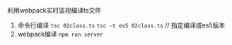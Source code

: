利用webpack实时监视编译ts文件

1. 命令行编译
`tsc 02class.ts` 
`tsc -t es5 02class.ts` // 指定编译成es5版本
2. webpack编译
`npm run server`